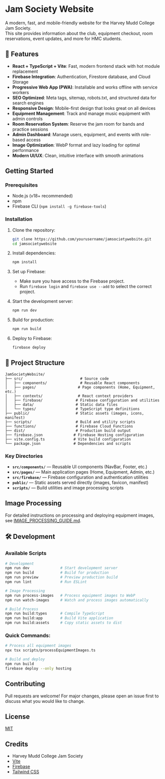 # Jam Society Website

A modern, fast, and mobile-friendly website for the Harvey Mudd College Jam Society.  
This site provides information about the club, equipment checkout, room reservations, event updates, and more for HMC students.

## 🚀 Features

- **React + TypeScript + Vite**: Fast, modern frontend stack with hot module replacement
- **Firebase Integration**: Authentication, Firestore database, and Cloud Storage
- **Progressive Web App (PWA)**: Installable and works offline with service workers
- **SEO Optimized**: Meta tags, sitemap, robots.txt, and structured data for search engines
- **Responsive Design**: Mobile-first design that looks great on all devices
- **Equipment Management**: Track and manage music equipment with admin controls
- **Room Reservation System**: Reserve the jam room for bands and practice sessions
- **Admin Dashboard**: Manage users, equipment, and events with role-based access
- **Image Optimization**: WebP format and lazy loading for optimal performance
- **Modern UI/UX**: Clean, intuitive interface with smooth animations

## Getting Started

### Prerequisites

- Node.js (v18+ recommended)
- npm
- Firebase CLI (`npm install -g firebase-tools`)

### Installation

1. Clone the repository:
   ```bash
   git clone https://github.com/yourusername/jamsocietywebsite.git
   cd jamsocietywebsite
   ```

2. Install dependencies:
   ```bash
   npm install
   ```

3. Set up Firebase:
   - Make sure you have access to the Firebase project.
   - Run `firebase login` and `firebase use --add` to select the correct project.

4. Start the development server:
   ```bash
   npm run dev
   ```

5. Build for production:
   ```bash
   npm run build
   ```

6. Deploy to Firebase:
   ```bash
   firebase deploy
   ```

## 📁 Project Structure

```
JamSocietyWebsite/
├── src/                          # Source code
│   ├── components/               # Reusable React components
│   ├── pages/                   # Page components (Home, Equipment, etc.)
│   ├── contexts/                # React context providers
│   ├── firebase/               # Firebase configuration and utilities
│   ├── data/                   # Static data files
│   └── types/                  # TypeScript type definitions
├── public/                     # Static assets (images, icons, manifest)
├── scripts/                    # Build and utility scripts
├── functions/                  # Firebase Cloud Functions
├── dist/                       # Production build output
├── firebase.json              # Firebase Hosting configuration
├── vite.config.ts             # Vite build configuration
└── package.json               # Dependencies and scripts
```

### Key Directories

- **`src/components/`** — Reusable UI components (NavBar, Footer, etc.)
- **`src/pages/`** — Main application pages (Home, Equipment, Admin, etc.)
- **`src/firebase/`** — Firebase configuration and authentication utilities
- **`public/`** — Static assets served directly (images, favicon, manifest)
- **`scripts/`** — Build utilities and image processing scripts

## Image Processing

For detailed instructions on processing and deploying equipment images, see [IMAGE_PROCESSING_GUIDE.md](./IMAGE_PROCESSING_GUIDE.md).

## 🛠️ Development

### Available Scripts

```bash
# Development
npm run dev              # Start development server
npm run build            # Build for production
npm run preview          # Preview production build
npm run lint             # Run ESLint

# Image Processing
npm run process-images   # Process equipment images to WebP
npm run watch-images     # Watch and process images automatically

# Build Process
npm run build:types      # Compile TypeScript
npm run build:app        # Build Vite application
npm run build:assets     # Copy static assets to dist
```

### Quick Commands:
```bash
# Process all equipment images
npx tsx scripts/processEquipmentImages.ts

# Build and deploy
npm run build
firebase deploy --only hosting
```

## Contributing

Pull requests are welcome! For major changes, please open an issue first to discuss what you would like to change.

## License

[MIT](LICENSE)

## Credits

- Harvey Mudd College Jam Society
- [Vite](https://vitejs.dev/)
- [Firebase](https://firebase.google.com/)
- [Tailwind CSS](https://tailwindcss.com/)
